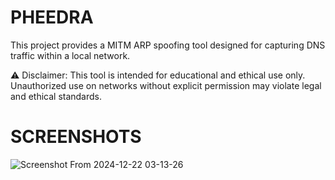 # PHEEDRA
This project provides a MITM ARP spoofing tool designed for capturing DNS traffic within a local network.

⚠️ Disclaimer: This tool is intended for educational and ethical use only. Unauthorized use on networks without explicit permission may violate legal and ethical standards.

# SCREENSHOTS
![Screenshot From 2024-12-22 03-13-26](https://github.com/user-attachments/assets/5e42b704-2b2c-46c4-b5fe-02c0d7d8782b)
